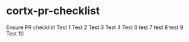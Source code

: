 # cortx-pr-checklist
Ensure PR checklist
Test 1
Test 2
Test 3
Test 4
Test 6
test 7
test 8
test 9
Test 10
